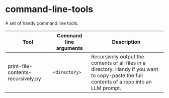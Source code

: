 # command-line-tools

A set of handy command line tools.

| Tool                               | Command line arguments | Description                                                                                                                                  |
| ---------------------------------- | ---------------------- | -------------------------------------------------------------------------------------------------------------------------------------------- |
| print-file-contents-recursively.py | `<directory>`          | Recursively output the contents of all files in a directory. Handy if you want to copy-paste the full contents of a repo into an LLM prompt. |
